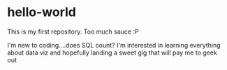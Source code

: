 # hello-world
This is my first repository. Too much sauce :P

I'm new to coding....does SQL count? 
I'm interested in learning everything about data viz and hopefully landing a sweet gig that will pay me to geek out 


